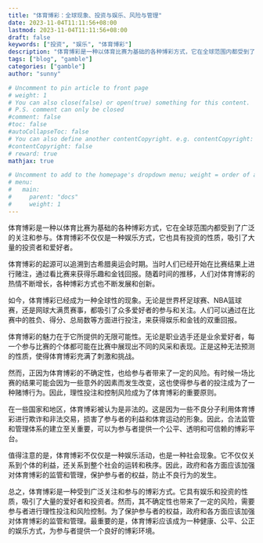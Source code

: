 ```yaml
---
title: "体育博彩：全球现象、投资与娱乐、风险与管理"
date: 2023-11-04T11:11:56+08:00
lastmod: 2023-11-04T11:11:56+08:00
draft: false
keywords: ["投资", "娱乐", "体育博彩"]
description: "体育博彩是一种以体育比赛为基础的各种博彩方式，它在全球范围内都受到了广泛的关注和参与。体育博彩不仅仅是一种娱乐方式，它也具有投资的性质，吸引了大量的投资者和爱好者。"
tags: ["blog", "gamble"]
categories: ["gamble"]
author: "sunny"

# Uncomment to pin article to front page
# weight: 1
# You can also close(false) or open(true) something for this content.
# P.S. comment can only be closed
#comment: false
#toc: false
#autoCollapseToc: false
# You can also define another contentCopyright. e.g. contentCopyright: "This is another copyright."
#contentCopyright: false
# reward: true
mathjax: true

# Uncomment to add to the homepage's dropdown menu; weight = order of article
# menu:
#   main:
#     parent: "docs"
#     weight: 1
---
```


体育博彩是一种以体育比赛为基础的各种博彩方式，它在全球范围内都受到了广泛的关注和参与。体育博彩不仅仅是一种娱乐方式，它也具有投资的性质，吸引了大量的投资者和爱好者。

体育博彩的起源可以追溯到古希腊奥运会时期。当时人们已经开始在比赛结果上进行赌注，通过看比赛来获得乐趣和金钱回报。随着时间的推移，人们对体育博彩的热情不断增长，各种博彩方式也不断发展和创新。

如今，体育博彩已经成为一种全球性的现象。无论是世界杯足球赛、NBA篮球赛，还是网球大满贯赛事，都吸引了众多爱好者的参与和关注。人们可以通过在比赛中的胜负、得分、总局数等方面进行投注，来获得娱乐和金钱的双重回报。

体育博彩的魅力在于它所提供的无限可能性。无论是职业选手还是业余爱好者，每一个参与比赛的个体都可能在比赛中展现出不同的风采和表现。正是这种无法预测的性质，使得体育博彩充满了刺激和挑战。

然而，正因为体育博彩的不确定性，也给参与者带来了一定的风险。有时候一场比赛的结果可能会因为一些意外的因素而发生改变，这也使得参与者的投注成为了一种赌博行为。因此，理性投注和控制风险成为了体育博彩的重要原则。

在一些国家和地区，体育博彩被认为是非法的。这是因为一些不良分子利用体育博彩进行欺诈和非法交易，损害了参与者的利益和体育运动的形象。因此，合法监管和管理体系的建立至关重要，可以为参与者提供一个公平、透明和可信赖的博彩平台。

值得注意的是，体育博彩不仅仅是一种娱乐活动，也是一种社会现象。它不仅仅关系到个体的利益，还关系到整个社会的运转和秩序。因此，政府和各方面应该加强对体育博彩的监管和管理，保护参与者的权益，防止不良行为的发生。

总之，体育博彩是一种受到广泛关注和参与的博彩方式。它具有娱乐和投资的性质，吸引了大量的爱好者和投资者。然而，其不确定性也带来了一定的风险，需要参与者进行理性投注和风险控制。为了保护参与者的权益，政府和各方面应该加强对体育博彩的监管和管理。最重要的是，体育博彩应该成为一种健康、公平、公正的娱乐方式，为参与者提供一个良好的博彩环境。
